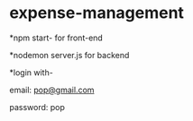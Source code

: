 # expense-management

*npm start- for front-end

*nodemon server.js for backend

*login with- 

email: pop@gmail.com

password: pop
